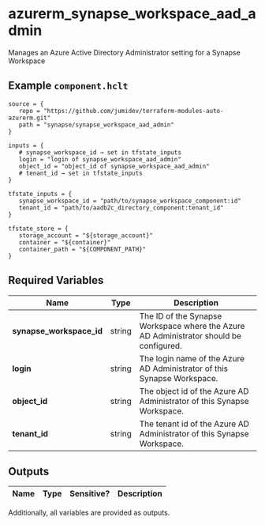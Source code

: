 # azurerm_synapse_workspace_aad_admin

Manages an Azure Active Directory Administrator setting for a Synapse Workspace

## Example `component.hclt`

```hcl
source = {
   repo = "https://github.com/jumidev/terraform-modules-auto-azurerm.git"   
   path = "synapse/synapse_workspace_aad_admin"   
}

inputs = {
   # synapse_workspace_id → set in tfstate_inputs
   login = "login of synapse_workspace_aad_admin"   
   object_id = "object_id of synapse_workspace_aad_admin"   
   # tenant_id → set in tfstate_inputs
}

tfstate_inputs = {
   synapse_workspace_id = "path/to/synapse_workspace_component:id"   
   tenant_id = "path/to/aadb2c_directory_component:tenant_id"   
}

tfstate_store = {
   storage_account = "${storage_account}"   
   container = "${container}"   
   container_path = "${COMPONENT_PATH}"   
}

```

## Required Variables

| Name | Type |  Description |
| ---- | --------- |  ----------- |
| **synapse_workspace_id** | string |  The ID of the Synapse Workspace where the Azure AD Administrator should be configured. | 
| **login** | string |  The login name of the Azure AD Administrator of this Synapse Workspace. | 
| **object_id** | string |  The object id of the Azure AD Administrator of this Synapse Workspace. | 
| **tenant_id** | string |  The tenant id of the Azure AD Administrator of this Synapse Workspace. | 



## Outputs

| Name | Type | Sensitive? | Description |
| ---- | ---- | --------- | --------- |

Additionally, all variables are provided as outputs.
